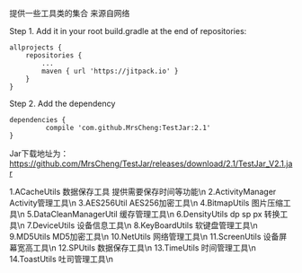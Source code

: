 
提供一些工具类的集合 来源自网络

Step 1. Add it in your root build.gradle at the end of repositories:
	
	allprojects {
		repositories {
			...
			maven { url 'https://jitpack.io' }
		}
	}
	
Step 2. Add the dependency

	dependencies {
	         compile 'com.github.MrsCheng:TestJar:2.1'
	}

Jar下载地址为：https://github.com/MrsCheng/TestJar/releases/download/2.1/TestJar_V2.1.jar


1.ACacheUtils          数据保存工具 提供需要保存时间等功能\n
2.ActivityManager      Activity管理工具\n
3.AES256Util           AES256加密工具\n
4.BitmapUtils          图片压缩工具\n
5.DataCleanManagerUtil 缓存管理工具\n
6.DensityUtils         dp sp px 转换工具\n
7.DeviceUtils          设备信息工具\n
8.KeyBoardUtils        软键盘管理工具\n
9.MD5Utils             MD5加密工具\n
10.NetUtils            网络管理工具\n
11.ScreenUtils         设备屏幕宽高工具\n
12.SPUtils             数据保存工具\n
13.TimeUtils           时间管理工具\n
14.ToastUtils          吐司管理工具\n